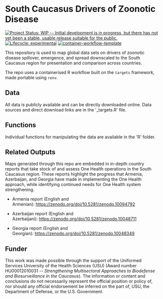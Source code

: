 <!-- README.md is generated from README.Rmd. Please edit that file -->

# South Caucasus Drivers of Zoonotic Disease

<!-- badges: start -->

[![Project Status: WIP -- Initial development is in progress, but there has not yet been a stable, usable release suitable for the public.](https://www.repostatus.org/badges/latest/wip.svg)](https://www.repostatus.org/#wip) [![Lifecycle: experimental](https://img.shields.io/badge/lifecycle-experimental-orange.svg)](https://lifecycle.r-lib.org/articles/stages.html#experimental) [![container-workflow-template](https://github.com/ecohealthalliance/container-template/actions/workflows/container-workflow-template.yml/badge.svg)](https://github.com/ecohealthalliance/container-template/actions/workflows/container-workflow-template.yml)

<!-- badges: end -->

This repository is used to map global data sets on drivers of zoonotic disease spillover, emergence, and spread downscaled to the South Caucasus region for presentation and comparison across countries.

The repo uses a containerised R workflow built on the `targets` framework, made portable using `renv`.

## Data

All data is publicly available and can be directly downloaded online. Data sources and direct download links are in the '\_targets.R' file.

## Functions

Individual functions for manipulating the data are available in the 'R' folder.

## Related Outputs

Maps generated through this repo are embedded in in-depth country reports that take stock of and assess One Health operations in the South Caucasus region. These reports highlight the progress that Armenia, Azerbaijan, and Georgia have made in implementing the One Health approach, while identifying continued needs for One Health system strengthening.

-   Armenia report (English and Armenian): <https://zenodo.org/doi/10.5281/zenodo.10094792>

-   Azerbaijan report (English and Azerbaijani): <https://zenodo.org/doi/10.5281/zenodo.10048711>

-   Georgia report (English and Georgian): <https://zenodo.org/doi/10.5281/zenodo.10048349>

## Funder

This work was made possible through the support of the Uniformed Services University of the Health Sciences (USU) (Award number HU00012010031 -- *Strengthening Multisectoral Approaches to Biodefense and Biosurveillance in the Caucasus*). The information or content and conclusions do not necessarily represent the official position or policy of, nor should any official endorsement be inferred on the part of, USU, the Department of Defense, or the U.S. Government.
